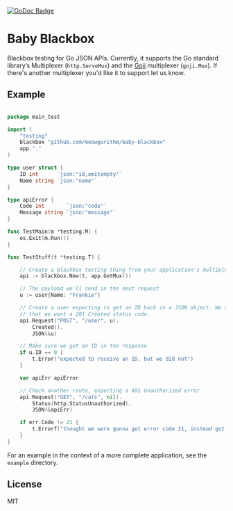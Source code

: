 [![GoDoc Badge](https://godoc.org/github.com/meowgorithm/baby-blackbox?status.svg)](http://godoc.org/github.com/meowgorithm/baby-blackbox)

Baby Blackbox
=============

Blackbox testing for Go JSON APIs. Currently, it supports the Go standard
library’s Multiplexer (`http.ServeMux`) and the [Goji][goji] multiplexer
(`goji.Mux`). If there's another multiplexer you'd like it to support let us
know.

[goji]: http://goji.io


## Example

```go

package main_test

import (
    "testing"
    blackbox "github.com/meowgorithm/baby-blackbox"
    app "."
)

type user struct {
    ID int      `json:"id,omitempty"`
    Name string `json:"name"`
}

type apiError {
    Code int       `json:"code"`
    Message string `json:"message"`
}

func TestMain(m *testing.M) {
    os.Exit(m.Run())
}

func TestStuff(t *testing.T) {

    // Create a blackbox testing thing from your application's multiplexer
    api := blackbox.New(t, app.GetMux())

    // The payload we'll send in the next request
    u := user{Name: "Frankie"}

    // Create a user expecting to get an ID back in a JSON object. We assert
    // that we want a 201 Created status code.
    api.Request("POST", "/user", u).
        Created().
        JSON(&u)

    // Make sure we got an ID in the response
    if u.ID == 0 {
        t.Error("expected to receive an ID, but we did not")
    }

    var apiErr apiError

    // Check another route, expecting a 401 Unauthorized error
    api.Request("GET", "/cats", nil).
        Status(http.StatusUnauthorized).
        JSON(&apiErr)

    if err.Code != 21 {
        t.Errorf("thought we were gonna get error code 21, instead got %d", err.Code)
    }
}

```

For an example in the context of a more complete application, see the `example`
directory.


## License

MIT
